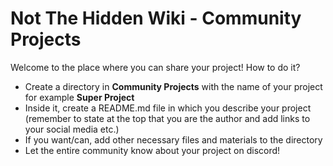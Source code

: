 # Not The Hidden Wiki - Community Projects

Welcome to the place where you can share your project! How to do it?

* Create a directory in **Community Projects** with the name of your project for example **Super Project** 
* Inside it, create a README.md file in which you describe your project (remember to state at the top that you are the author and add links to your social media etc.)
* If you want/can, add other necessary files and materials to the directory
* Let the entire community know about your project on discord!

